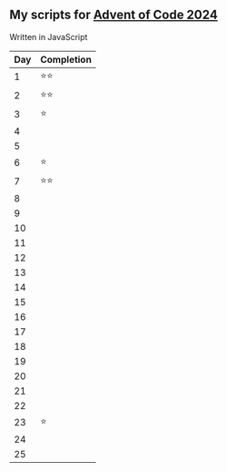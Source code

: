 ## My scripts for [Advent of Code 2024](https://adventofcode.com/2024)

Written in JavaScript

| Day | Completion |
| --- | ---------- |
| 1   | ⭐⭐      |
| 2   | ⭐⭐      |
| 3   | ⭐        |
| 4   |            |
| 5   |            |
| 6   | ⭐        |
| 7   | ⭐⭐      |
| 8   |            |
| 9   |            |
| 10  |            |
| 11  |            |
| 12  |            |
| 13  |            |
| 14  |            |
| 15  |            |
| 16  |            |
| 17  |            |
| 18  |            |
| 19  |            |
| 20  |            |
| 21  |            |
| 22  |            |
| 23  | ⭐        |
| 24  |            |
| 25  |            |
